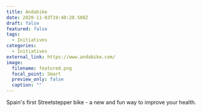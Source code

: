 ```yaml
---
title: Andabike
date: 2020-11-03T19:40:20.508Z
draft: false
featured: false
tags:
  - Initiatives
categories:
  - Initiatives
external_link: https://www.andabike.com/
image:
  filename: featured.png
  focal_point: Smart
  preview_only: false
  caption: ""
---
```

Spain's first Streetstepper bike - a new and fun way to improve your health.